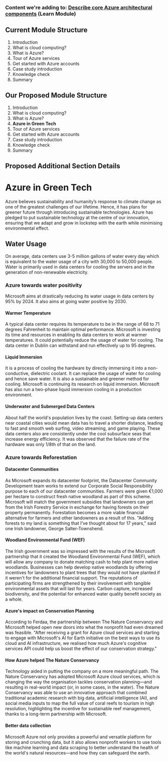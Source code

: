 ### Content we're adding to: [Describe core Azure architectural components](https://docs.microsoft.com/en-us/learn/modules/azure-architecture-fundamentals/) (Learn Module)

## Current Module Structure
1. Introduction
2. What is cloud computing?
3. What is Azure?
4. Tour of Azure services
5. Get started with Azure accounts
6. Case study introduction
7. Knowledge check
8. Summary

## Our Proposed Module Structure
1. Introduction
2. What is cloud computing?
3. What is Azure?
4. **Azure in Green Tech**
5. Tour of Azure services
6. Get started with Azure accounts
7. Case study introduction
8. Knowledge check
9. Summary

## Proposed Additional Section Details 
# Azure in Green Tech
Azure believes sustainability and humanity’s response to climate change as one of the greatest challenges of our lifetime. Hence, it has plans for greener future through introducing sustainable technologies. Azure has pledged to put sustainable technology at the centre of our innovation, ensuring that we adapt and grow in lockstep with the earth while minimising environmental effect.
## Water Usage

On average, data centers use 3-5 million gallons of water every day which is equivalent to the water usage of a city with 30,000 to 50,000 people. Water is primarily used in data centers for cooling the servers and in the generation of non-renewable electricity.

### Azure towards water positivity

Microsoft aims at drastically reducing its water usage in data centers by 95% by 2024. It also aims at going water positive by 2030.

#### Warmer Temperature

A typical data center requires its temperature to be in the range of 68 to 71 degrees Fahrenheit to maintain optimal performance. Microsoft is investing its time and resources in enabling its data centers to work at warmer temperatures. It could potentially reduce the usage of water for cooling. The data center in Dublin can withstand and run effectively up to 95 degrees.

#### Liquid Immersion

It is a process of cooling the hardware by directly immersing it into a non-conductive, dielectric coolant. It can replace the usage of water for cooling and hence save water. It is also a sustainable and greener method for cooling. Microsoft is continuing its research on liquid immersion. Microsoft has also run a two-phase liquid immersion cooling in a production environment.

#### Underwater and Submerged Data Centers

About half the world's population lives by the coast. Setting-up data centers near coastal cities would mean data has to travel a shorter distance, leading to fast and smooth web surfing, video streaming, and game playing. These data centers also are consistently under the cool subsurface seas that increase energy efficiency. It was observed that the failure rate of the hardware was only 1/8th of that on the land.


### Azure towards Reforestation

#### Datacenter Communities

As Microsoft expands its datacenter footprint, the Datacenter Community Development team works to extend our Corporate Social Responsibility purpose to each of our datacenter communities. Farmers were given €1,000 per hectare to construct fresh native woodland as part of this scheme. Microsoft will match the government subsidies that landowners can get from the Irish Forestry Service in exchange for having forests on their property permanently. Forestation becomes a more viable financial alternative for farmers and other landowners as a result of this. "Adding forests to my land is something that I've thought about for 17 years," said one Irish landowner, George Salter-Townshend.

#### Woodland Environmental Fund (WEF)

The Irish government was so impressed with the results of the Microsoft partnership that it created the Woodland Environmental Fund (WEF), which will allow any company to donate matching cash to help plant more native woodlands. Businesses can help develop native woodlands by offering incentives for landowners to plant trees that they would not have planted if it weren't for the additional financial support. The reputations of participating firms are strengthened by their involvement with tangible environmental assets that will last for years. Carbon capture, increased biodiversity, and the potential for enhanced water quality benefit society as a whole.

#### Azure's impact on Conservation Planning

According to Ferdaa, the partnership between The Nature Conservancy and Microsoft helped open new doors into what the nonprofit had even dreamed was feasible. "After receiving a grant for Azure cloud services and starting to engage with Microsoft's AI for Earth initiative on the best ways to use its cloud and AI infrastructure, we realised how much Azure's cognitive services API could help us boost the effect of our conservation strategy."

#### How Azure helped The Nature Conservancy

Technology aided in putting the company on a more meaningful path. The Nature Conservancy has adopted Microsoft Azure cloud services, which is changing the way the organisation tackles conservation planning—and resulting in real-world impact (or, in some cases, in the water). The Nature Conservancy was able to use an innovative approach that combined traditional academic research with big data, artificial intelligence (AI), and social media inputs to map the full value of coral reefs to tourism in high resolution, highlighting the incentive for sustainable reef management, thanks to a long-term partnership with Microsoft.

#### Better data collection

Microsoft Azure not only provides a powerful and versatile platform for storing and crunching data, but it also allows nonprofit workers to use tools like machine learning and data scraping to better understand the health of the world's natural resources—and how they can safeguard the earth.
